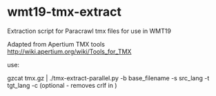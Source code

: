 # wmt19-tmx-extract

Extraction script for Paracrawl tmx files for use in WMT19

Adapted from Apertium TMX tools
http://wiki.apertium.org/wiki/Tools_for_TMX

use:

gzcat tmx.gz | ./tmx-extract-parallel.py -b base_filename -s src_lang -t tgt_lang  -c (optional - removes crlf in <seg>)


